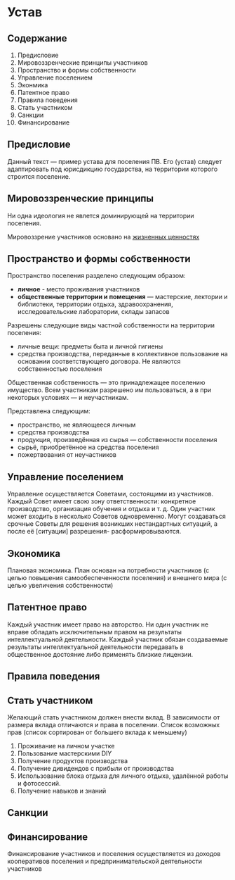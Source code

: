 # Устав

## Содержание

1. Предисловие
1. Мировоззренческие принципы участников
1. Пространство и формы собственности
1. Управление поселением
1. Эконмика
1. Патентное право
1. Правила поведения
1. Стать участником
1. Санкции
1. Финансирование

## Предисловие

Данный текст — пример устава для поселения ПВ. Его (устав) следует адаптировать под юрисдикцию государства, на территории которого строится поселение.

## Мировоззренческие принципы

Ни одна идеология не явлется доминирующей на территории поселения.

Мировоззрение участников основано на [жизненных ценностях](https://github.com/venusexperiment/structure-of-the-world#%D0%B6%D0%B8%D0%B7%D0%BD%D0%B5%D0%BD%D0%BD%D1%8B%D0%B5-%D1%86%D0%B5%D0%BD%D0%BD%D0%BE%D1%81%D1%82%D0%B8-1)

## Пространство и формы собственности

Пространство поселения разделено следующим образом:
- **личное** - место проживания участников
- **общественные территории и помещения** — мастерские, лектории и библиотеки, территории отдыха, здравоохранения, исследовательские лаборатории, склады запасов

Разрешены следующие виды частной собственности на территории поселения:
- личные вещи: предметы быта и личной гигиены
- средства производства, переданные в коллективное пользование на основании соответствующего договора. Не являются собственностью поселения

Общественная собственность — это принадлежащее поселению имущество. Всем участникам разрешено им пользоваться, а в при некоторых условиях — и неучастникам.

Представлена следующим:
- пространство, не являющееся личным
- средства производства
- продукция, произведённая из сырья — собственности поселения
- сырьё, приобретённое на средства поселения
- пожертвования от неучастников

## Управление поселением

Управление осуществляется Советами, состоящими из участников. Каждый Совет имеет свою зону ответственности: конкретное производство, организация обучения и отдыха и т. д. Один участник может входить в несколько Советов одновременно. Могут создаваться срочные Советы для решения возникших нестандартных ситуаций, а после её [ситуации] разрешения- расформировываются.

## Экономика

Плановая экономика. План основан на потребности участников (с целью повышения самообеспеченности поселения) и внешнего мира (с целью увеличения собственности)

## Патентное право

Каждый участник имеет право на авторство. Ни один участник не вправе обладать исключительным правом на результаты интеллектуальной деятельности. Каждый  участник обязан создаваемые результаты интеллектуальной деятельности передавать в общественное достояние либо применять близкие лицензии.


## Правила поведения

## Стать участником

Желающий стать участником должен внести вклад. В зависимости от размера вклада отличаются и права в поселении. Список возможных прав (список сортирован от большего вклада к меньшему)
1. Проживание на личном участке
2. Пользование мастерскими DIY
3. Получение продуктов производства
4. Получение дивидендов с прибыли от производства
5. Использование блока отдыха для личного отдыха, удалённой работы и фотосессий.
6. Получение навыков и знаний

## Санкции

## Финансирование

Финансирование участников и поселения осуществляется из доходов кооперативов поселения и предпринимательской деятельности участников
